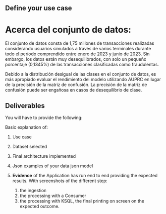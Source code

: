## Define your use case

# Acerca del conjunto de datos:

El conjunto de datos consta de 1,75 millones de transacciones realizadas considerando usuarios simulados a través de varios terminales durante todo el período comprendido entre enero de 2023 y junio de 2023. Sin embargo, los datos están muy desequilibrados, con solo un pequeño porcentaje (0,1345%) de las transacciones clasificadas como fraudulentas.

Debido a la distribución desigual de las clases en el conjunto de datos, es más apropiado evaluar el rendimiento del modelo utilizando AUPRC en lugar de la precisión de la matriz de confusión. La precisión de la matriz de confusión puede ser engañosa en casos de desequilibrio de clase.

## Deliverables
You will have to provide the following:

Basic explanation of:
1. Use case
   
2. Dataset selected 
   
3. Final architecture implemented 
   
4. Json examples of your data json model 
   
5. **Evidence** of the Application has run end to end providing the expected results. With screenshots of the different step: 
   1) the ingestion
   2) the processing with a Consumer
   3) the processing with KSQL, the final printing on screen on the expected outcome.